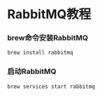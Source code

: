 # RabbitMQ教程

### brew命令安装RabbitMQ
```
brew install rabbitmq
```
### 启动RabbitMQ
```
brew services start rabbitmq
```
